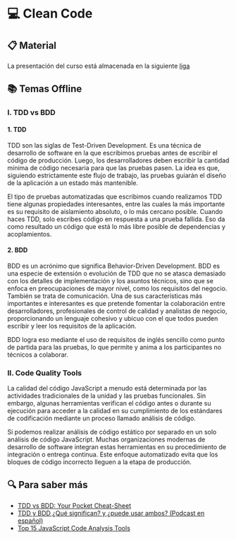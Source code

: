 # :computer: Clean Code

## :clipboard: Material

La presentación del curso está almacenada en la siguiente [liga](https://docs.google.com/presentation/d/1MxxtFxjJrMYXPgsJbEfjvCMTMjNm0Jk7E5Kr_eTt-EI/edit?usp=sharing)

## :books: Temas Offline

### I. TDD vs BDD

#### 1. TDD

TDD son las siglas de Test-Driven Development. Es una técnica de desarrollo de software en la que escribimos pruebas antes de escribir el código de producción. Luego, los desarrolladores deben escribir la cantidad mínima de código necesaria para que las pruebas pasen. La idea es que, siguiendo estrictamente este flujo de trabajo, las pruebas guiarán el diseño de la aplicación a un estado más mantenible.

El tipo de pruebas automatizadas que escribimos cuando realizamos TDD tiene algunas propiedades interesantes, entre las cuales la más importante es su requisito de aislamiento absoluto, o lo más cercano posible. Cuando haces TDD, solo escribes código en respuesta a una prueba fallida. Eso da como resultado un código que está lo más libre posible de dependencias y acoplamientos.

#### 2. BDD

BDD es un acrónimo que significa Behavior-Driven Development. BDD es una especie de extensión o evolución de TDD que no se atasca demasiado con los detalles de implementación y los asuntos técnicos, sino que se enfoca en preocupaciones de mayor nivel, como los requisitos del negocio. También se trata de comunicación. Una de sus características más importantes e interesantes es que pretende fomentar la colaboración entre desarrolladores, profesionales de control de calidad y analistas de negocio, proporcionando un lenguaje cohesivo y ubicuo con el que todos pueden escribir y leer los requisitos de la aplicación.

BDD logra eso mediante el uso de requisitos de inglés sencillo como punto de partida para las pruebas, lo que permite y anima a los participantes no técnicos a colaborar.

### II. Code Quality Tools

La calidad del código JavaScript a menudo está determinada por las actividades tradicionales de la unidad y las pruebas funcionales. Sin embargo, algunas herramientas verifican el código antes o durante su ejecución para acceder a la calidad en su cumplimiento de los estándares de codificación mediante un proceso llamado análisis de código.

Si podemos realizar análisis de código estático por separado en un solo análisis de código JavaScript. Muchas organizaciones modernas de desarrollo de software integran estas herramientas en su procedimiento de integración o entrega continua. Este enfoque automatizado evita que los bloques de código incorrecto lleguen a la etapa de producción.

## :mag: Para saber más

- [TDD vs BDD: Your Pocket Cheat-Sheet](https://www.testim.io/blog/tdd-vs-bdd-a-developers-pocket-reference-with-examples/)
- [TDD y BDD ¿Qué significan? y ¿puede usar ambos? (Podcast en español)](https://youtu.be/8Oxq7i62ZO0)
- [Top 15 JavaScript Code Analysis Tools](https://www.appsierra.com/blog/15-javascript-code-analysis-tools)
